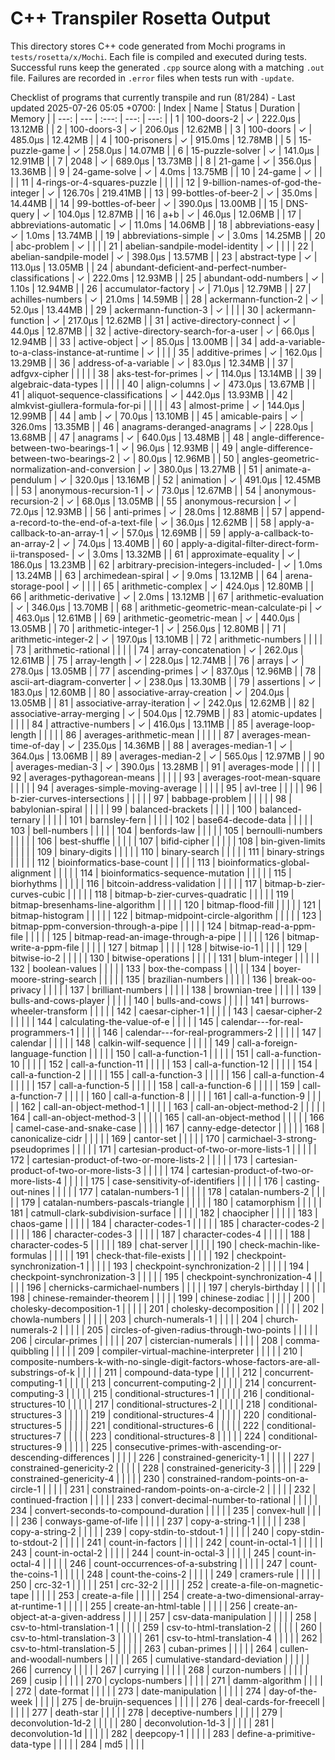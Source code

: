 # C++ Transpiler Rosetta Output

This directory stores C++ code generated from Mochi programs in `tests/rosetta/x/Mochi`. Each file is compiled and executed during tests. Successful runs keep the generated `.cpp` source along with a matching `.out` file. Failures are recorded in `.error` files when tests run with `-update`.

Checklist of programs that currently transpile and run (81/284) - Last updated 2025-07-26 05:05 +0700:
| Index | Name | Status | Duration | Memory |
| ---: | --- | :---: | ---: | ---: |
| 1 | 100-doors-2 | ✓ | 222.0µs | 13.12MB |
| 2 | 100-doors-3 | ✓ | 206.0µs | 12.62MB |
| 3 | 100-doors | ✓ | 485.0µs | 12.42MB |
| 4 | 100-prisoners | ✓ | 915.0ms | 12.78MB |
| 5 | 15-puzzle-game | ✓ | 258.0µs | 14.07MB |
| 6 | 15-puzzle-solver | ✓ | 141.0µs | 12.91MB |
| 7 | 2048 | ✓ | 689.0µs | 13.73MB |
| 8 | 21-game | ✓ | 356.0µs | 13.36MB |
| 9 | 24-game-solve | ✓ | 4.0ms | 13.75MB |
| 10 | 24-game | ✓ |  |  |
| 11 | 4-rings-or-4-squares-puzzle |   |  |  |
| 12 | 9-billion-names-of-god-the-integer | ✓ | 126.70s | 219.41MB |
| 13 | 99-bottles-of-beer-2 | ✓ | 35.0ms | 14.44MB |
| 14 | 99-bottles-of-beer | ✓ | 390.0µs | 13.00MB |
| 15 | DNS-query | ✓ | 104.0µs | 12.87MB |
| 16 | a+b | ✓ | 46.0µs | 12.06MB |
| 17 | abbreviations-automatic | ✓ | 11.0ms | 14.06MB |
| 18 | abbreviations-easy | ✓ | 1.0ms | 13.74MB |
| 19 | abbreviations-simple | ✓ | 3.0ms | 14.25MB |
| 20 | abc-problem | ✓ |  |  |
| 21 | abelian-sandpile-model-identity | ✓ |  |  |
| 22 | abelian-sandpile-model | ✓ | 398.0µs | 13.57MB |
| 23 | abstract-type | ✓ | 113.0µs | 13.05MB |
| 24 | abundant-deficient-and-perfect-number-classifications | ✓ | 222.0ms | 12.93MB |
| 25 | abundant-odd-numbers | ✓ | 1.10s | 12.94MB |
| 26 | accumulator-factory | ✓ | 71.0µs | 12.79MB |
| 27 | achilles-numbers | ✓ | 21.0ms | 14.59MB |
| 28 | ackermann-function-2 | ✓ | 52.0µs | 13.44MB |
| 29 | ackermann-function-3 | ✓ |  |  |
| 30 | ackermann-function | ✓ | 217.0µs | 12.62MB |
| 31 | active-directory-connect | ✓ | 44.0µs | 12.87MB |
| 32 | active-directory-search-for-a-user | ✓ | 66.0µs | 12.94MB |
| 33 | active-object | ✓ | 85.0µs | 13.00MB |
| 34 | add-a-variable-to-a-class-instance-at-runtime | ✓ |  |  |
| 35 | additive-primes | ✓ | 162.0µs | 13.29MB |
| 36 | address-of-a-variable | ✓ | 83.0µs | 12.34MB |
| 37 | adfgvx-cipher |   |  |  |
| 38 | aks-test-for-primes | ✓ | 114.0µs | 13.14MB |
| 39 | algebraic-data-types |   |  |  |
| 40 | align-columns | ✓ | 473.0µs | 13.67MB |
| 41 | aliquot-sequence-classifications | ✓ | 442.0µs | 13.93MB |
| 42 | almkvist-giullera-formula-for-pi |   |  |  |
| 43 | almost-prime | ✓ | 144.0µs | 12.99MB |
| 44 | amb | ✓ | 70.0µs | 13.10MB |
| 45 | amicable-pairs | ✓ | 326.0ms | 13.35MB |
| 46 | anagrams-deranged-anagrams | ✓ | 228.0µs | 13.68MB |
| 47 | anagrams | ✓ | 640.0µs | 13.48MB |
| 48 | angle-difference-between-two-bearings-1 | ✓ | 96.0µs | 12.93MB |
| 49 | angle-difference-between-two-bearings-2 | ✓ | 80.0µs | 12.96MB |
| 50 | angles-geometric-normalization-and-conversion | ✓ | 380.0µs | 13.27MB |
| 51 | animate-a-pendulum | ✓ | 320.0µs | 13.16MB |
| 52 | animation | ✓ | 491.0µs | 12.45MB |
| 53 | anonymous-recursion-1 | ✓ | 73.0µs | 12.67MB |
| 54 | anonymous-recursion-2 | ✓ | 68.0µs | 13.05MB |
| 55 | anonymous-recursion | ✓ | 72.0µs | 12.93MB |
| 56 | anti-primes | ✓ | 28.0ms | 12.88MB |
| 57 | append-a-record-to-the-end-of-a-text-file | ✓ | 36.0µs | 12.62MB |
| 58 | apply-a-callback-to-an-array-1 | ✓ | 57.0µs | 12.69MB |
| 59 | apply-a-callback-to-an-array-2 | ✓ | 74.0µs | 13.40MB |
| 60 | apply-a-digital-filter-direct-form-ii-transposed- | ✓ | 3.0ms | 13.32MB |
| 61 | approximate-equality | ✓ | 186.0µs | 13.23MB |
| 62 | arbitrary-precision-integers-included- | ✓ | 1.0ms | 13.24MB |
| 63 | archimedean-spiral | ✓ | 9.0ms | 13.12MB |
| 64 | arena-storage-pool | ✓ |  |  |
| 65 | arithmetic-complex | ✓ | 424.0µs | 12.80MB |
| 66 | arithmetic-derivative | ✓ | 2.0ms | 13.12MB |
| 67 | arithmetic-evaluation | ✓ | 346.0µs | 13.70MB |
| 68 | arithmetic-geometric-mean-calculate-pi | ✓ | 463.0µs | 12.61MB |
| 69 | arithmetic-geometric-mean | ✓ | 440.0µs | 13.05MB |
| 70 | arithmetic-integer-1 | ✓ | 256.0µs | 12.80MB |
| 71 | arithmetic-integer-2 | ✓ | 197.0µs | 13.10MB |
| 72 | arithmetic-numbers |   |  |  |
| 73 | arithmetic-rational |   |  |  |
| 74 | array-concatenation | ✓ | 262.0µs | 12.61MB |
| 75 | array-length | ✓ | 228.0µs | 12.74MB |
| 76 | arrays | ✓ | 278.0µs | 13.05MB |
| 77 | ascending-primes | ✓ | 837.0µs | 12.96MB |
| 78 | ascii-art-diagram-converter | ✓ | 238.0µs | 13.30MB |
| 79 | assertions | ✓ | 183.0µs | 12.60MB |
| 80 | associative-array-creation | ✓ | 204.0µs | 13.05MB |
| 81 | associative-array-iteration | ✓ | 242.0µs | 12.62MB |
| 82 | associative-array-merging | ✓ | 504.0µs | 12.79MB |
| 83 | atomic-updates |   |  |  |
| 84 | attractive-numbers | ✓ | 416.0µs | 13.11MB |
| 85 | average-loop-length |   |  |  |
| 86 | averages-arithmetic-mean |   |  |  |
| 87 | averages-mean-time-of-day | ✓ | 235.0µs | 14.36MB |
| 88 | averages-median-1 | ✓ | 364.0µs | 13.06MB |
| 89 | averages-median-2 | ✓ | 565.0µs | 12.97MB |
| 90 | averages-median-3 | ✓ | 390.0µs | 13.28MB |
| 91 | averages-mode |   |  |  |
| 92 | averages-pythagorean-means |   |  |  |
| 93 | averages-root-mean-square |   |  |  |
| 94 | averages-simple-moving-average |   |  |  |
| 95 | avl-tree |   |  |  |
| 96 | b-zier-curves-intersections |   |  |  |
| 97 | babbage-problem |   |  |  |
| 98 | babylonian-spiral |   |  |  |
| 99 | balanced-brackets |   |  |  |
| 100 | balanced-ternary |   |  |  |
| 101 | barnsley-fern |   |  |  |
| 102 | base64-decode-data |   |  |  |
| 103 | bell-numbers |   |  |  |
| 104 | benfords-law |   |  |  |
| 105 | bernoulli-numbers |   |  |  |
| 106 | best-shuffle |   |  |  |
| 107 | bifid-cipher |   |  |  |
| 108 | bin-given-limits |   |  |  |
| 109 | binary-digits |   |  |  |
| 110 | binary-search |   |  |  |
| 111 | binary-strings |   |  |  |
| 112 | bioinformatics-base-count |   |  |  |
| 113 | bioinformatics-global-alignment |   |  |  |
| 114 | bioinformatics-sequence-mutation |   |  |  |
| 115 | biorhythms |   |  |  |
| 116 | bitcoin-address-validation |   |  |  |
| 117 | bitmap-b-zier-curves-cubic |   |  |  |
| 118 | bitmap-b-zier-curves-quadratic |   |  |  |
| 119 | bitmap-bresenhams-line-algorithm |   |  |  |
| 120 | bitmap-flood-fill |   |  |  |
| 121 | bitmap-histogram |   |  |  |
| 122 | bitmap-midpoint-circle-algorithm |   |  |  |
| 123 | bitmap-ppm-conversion-through-a-pipe |   |  |  |
| 124 | bitmap-read-a-ppm-file |   |  |  |
| 125 | bitmap-read-an-image-through-a-pipe |   |  |  |
| 126 | bitmap-write-a-ppm-file |   |  |  |
| 127 | bitmap |   |  |  |
| 128 | bitwise-io-1 |   |  |  |
| 129 | bitwise-io-2 |   |  |  |
| 130 | bitwise-operations |   |  |  |
| 131 | blum-integer |   |  |  |
| 132 | boolean-values |   |  |  |
| 133 | box-the-compass |   |  |  |
| 134 | boyer-moore-string-search |   |  |  |
| 135 | brazilian-numbers |   |  |  |
| 136 | break-oo-privacy |   |  |  |
| 137 | brilliant-numbers |   |  |  |
| 138 | brownian-tree |   |  |  |
| 139 | bulls-and-cows-player |   |  |  |
| 140 | bulls-and-cows |   |  |  |
| 141 | burrows-wheeler-transform |   |  |  |
| 142 | caesar-cipher-1 |   |  |  |
| 143 | caesar-cipher-2 |   |  |  |
| 144 | calculating-the-value-of-e |   |  |  |
| 145 | calendar---for-real-programmers-1 |   |  |  |
| 146 | calendar---for-real-programmers-2 |   |  |  |
| 147 | calendar |   |  |  |
| 148 | calkin-wilf-sequence |   |  |  |
| 149 | call-a-foreign-language-function |   |  |  |
| 150 | call-a-function-1 |   |  |  |
| 151 | call-a-function-10 |   |  |  |
| 152 | call-a-function-11 |   |  |  |
| 153 | call-a-function-12 |   |  |  |
| 154 | call-a-function-2 |   |  |  |
| 155 | call-a-function-3 |   |  |  |
| 156 | call-a-function-4 |   |  |  |
| 157 | call-a-function-5 |   |  |  |
| 158 | call-a-function-6 |   |  |  |
| 159 | call-a-function-7 |   |  |  |
| 160 | call-a-function-8 |   |  |  |
| 161 | call-a-function-9 |   |  |  |
| 162 | call-an-object-method-1 |   |  |  |
| 163 | call-an-object-method-2 |   |  |  |
| 164 | call-an-object-method-3 |   |  |  |
| 165 | call-an-object-method |   |  |  |
| 166 | camel-case-and-snake-case |   |  |  |
| 167 | canny-edge-detector |   |  |  |
| 168 | canonicalize-cidr |   |  |  |
| 169 | cantor-set |   |  |  |
| 170 | carmichael-3-strong-pseudoprimes |   |  |  |
| 171 | cartesian-product-of-two-or-more-lists-1 |   |  |  |
| 172 | cartesian-product-of-two-or-more-lists-2 |   |  |  |
| 173 | cartesian-product-of-two-or-more-lists-3 |   |  |  |
| 174 | cartesian-product-of-two-or-more-lists-4 |   |  |  |
| 175 | case-sensitivity-of-identifiers |   |  |  |
| 176 | casting-out-nines |   |  |  |
| 177 | catalan-numbers-1 |   |  |  |
| 178 | catalan-numbers-2 |   |  |  |
| 179 | catalan-numbers-pascals-triangle |   |  |  |
| 180 | catamorphism |   |  |  |
| 181 | catmull-clark-subdivision-surface |   |  |  |
| 182 | chaocipher |   |  |  |
| 183 | chaos-game |   |  |  |
| 184 | character-codes-1 |   |  |  |
| 185 | character-codes-2 |   |  |  |
| 186 | character-codes-3 |   |  |  |
| 187 | character-codes-4 |   |  |  |
| 188 | character-codes-5 |   |  |  |
| 189 | chat-server |   |  |  |
| 190 | check-machin-like-formulas |   |  |  |
| 191 | check-that-file-exists |   |  |  |
| 192 | checkpoint-synchronization-1 |   |  |  |
| 193 | checkpoint-synchronization-2 |   |  |  |
| 194 | checkpoint-synchronization-3 |   |  |  |
| 195 | checkpoint-synchronization-4 |   |  |  |
| 196 | chernicks-carmichael-numbers |   |  |  |
| 197 | cheryls-birthday |   |  |  |
| 198 | chinese-remainder-theorem |   |  |  |
| 199 | chinese-zodiac |   |  |  |
| 200 | cholesky-decomposition-1 |   |  |  |
| 201 | cholesky-decomposition |   |  |  |
| 202 | chowla-numbers |   |  |  |
| 203 | church-numerals-1 |   |  |  |
| 204 | church-numerals-2 |   |  |  |
| 205 | circles-of-given-radius-through-two-points |   |  |  |
| 206 | circular-primes |   |  |  |
| 207 | cistercian-numerals |   |  |  |
| 208 | comma-quibbling |   |  |  |
| 209 | compiler-virtual-machine-interpreter |   |  |  |
| 210 | composite-numbers-k-with-no-single-digit-factors-whose-factors-are-all-substrings-of-k |   |  |  |
| 211 | compound-data-type |   |  |  |
| 212 | concurrent-computing-1 |   |  |  |
| 213 | concurrent-computing-2 |   |  |  |
| 214 | concurrent-computing-3 |   |  |  |
| 215 | conditional-structures-1 |   |  |  |
| 216 | conditional-structures-10 |   |  |  |
| 217 | conditional-structures-2 |   |  |  |
| 218 | conditional-structures-3 |   |  |  |
| 219 | conditional-structures-4 |   |  |  |
| 220 | conditional-structures-5 |   |  |  |
| 221 | conditional-structures-6 |   |  |  |
| 222 | conditional-structures-7 |   |  |  |
| 223 | conditional-structures-8 |   |  |  |
| 224 | conditional-structures-9 |   |  |  |
| 225 | consecutive-primes-with-ascending-or-descending-differences |   |  |  |
| 226 | constrained-genericity-1 |   |  |  |
| 227 | constrained-genericity-2 |   |  |  |
| 228 | constrained-genericity-3 |   |  |  |
| 229 | constrained-genericity-4 |   |  |  |
| 230 | constrained-random-points-on-a-circle-1 |   |  |  |
| 231 | constrained-random-points-on-a-circle-2 |   |  |  |
| 232 | continued-fraction |   |  |  |
| 233 | convert-decimal-number-to-rational |   |  |  |
| 234 | convert-seconds-to-compound-duration |   |  |  |
| 235 | convex-hull |   |  |  |
| 236 | conways-game-of-life |   |  |  |
| 237 | copy-a-string-1 |   |  |  |
| 238 | copy-a-string-2 |   |  |  |
| 239 | copy-stdin-to-stdout-1 |   |  |  |
| 240 | copy-stdin-to-stdout-2 |   |  |  |
| 241 | count-in-factors |   |  |  |
| 242 | count-in-octal-1 |   |  |  |
| 243 | count-in-octal-2 |   |  |  |
| 244 | count-in-octal-3 |   |  |  |
| 245 | count-in-octal-4 |   |  |  |
| 246 | count-occurrences-of-a-substring |   |  |  |
| 247 | count-the-coins-1 |   |  |  |
| 248 | count-the-coins-2 |   |  |  |
| 249 | cramers-rule |   |  |  |
| 250 | crc-32-1 |   |  |  |
| 251 | crc-32-2 |   |  |  |
| 252 | create-a-file-on-magnetic-tape |   |  |  |
| 253 | create-a-file |   |  |  |
| 254 | create-a-two-dimensional-array-at-runtime-1 |   |  |  |
| 255 | create-an-html-table |   |  |  |
| 256 | create-an-object-at-a-given-address |   |  |  |
| 257 | csv-data-manipulation |   |  |  |
| 258 | csv-to-html-translation-1 |   |  |  |
| 259 | csv-to-html-translation-2 |   |  |  |
| 260 | csv-to-html-translation-3 |   |  |  |
| 261 | csv-to-html-translation-4 |   |  |  |
| 262 | csv-to-html-translation-5 |   |  |  |
| 263 | cuban-primes |   |  |  |
| 264 | cullen-and-woodall-numbers |   |  |  |
| 265 | cumulative-standard-deviation |   |  |  |
| 266 | currency |   |  |  |
| 267 | currying |   |  |  |
| 268 | curzon-numbers |   |  |  |
| 269 | cusip |   |  |  |
| 270 | cyclops-numbers |   |  |  |
| 271 | damm-algorithm |   |  |  |
| 272 | date-format |   |  |  |
| 273 | date-manipulation |   |  |  |
| 274 | day-of-the-week |   |  |  |
| 275 | de-bruijn-sequences |   |  |  |
| 276 | deal-cards-for-freecell |   |  |  |
| 277 | death-star |   |  |  |
| 278 | deceptive-numbers |   |  |  |
| 279 | deconvolution-1d-2 |   |  |  |
| 280 | deconvolution-1d-3 |   |  |  |
| 281 | deconvolution-1d |   |  |  |
| 282 | deepcopy-1 |   |  |  |
| 283 | define-a-primitive-data-type |   |  |  |
| 284 | md5 |   |  |  |
